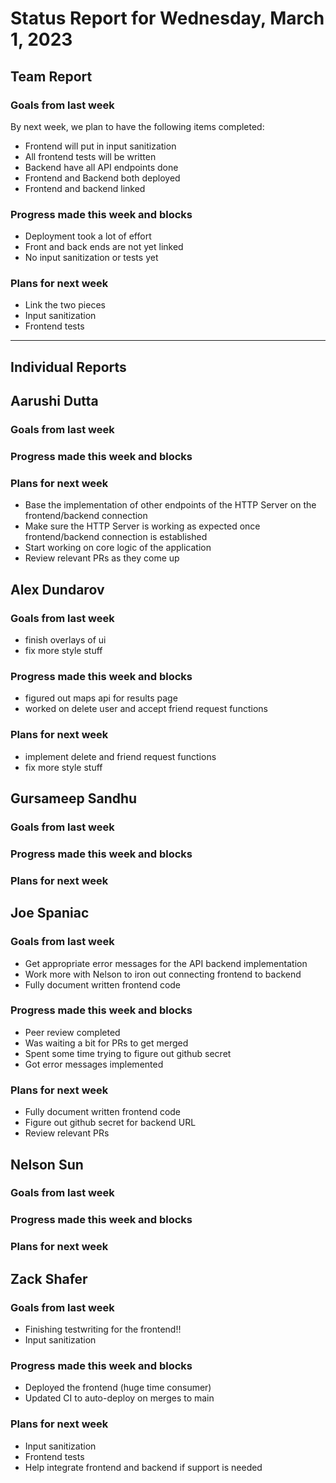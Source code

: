 # Status Report for Wednesday, March 1, 2023

## Team Report

### Goals from last week
By next week, we plan to have the following items completed:
- Frontend will put in input sanitization
- All frontend tests will be written
- Backend have all API endpoints done
- Frontend and Backend both deployed
- Frontend and backend linked

### Progress made this week and blocks
- Deployment took a lot of effort
- Front and back ends are not yet linked
- No input sanitization or tests yet

### Plans for next week
- Link the two pieces
- Input sanitization
- Frontend tests


---
## Individual Reports

## Aarushi Dutta

### Goals from last week


### Progress made this week and blocks


### Plans for next week
- Base the implementation of other endpoints of the HTTP Server on the frontend/backend connection
- Make sure the HTTP Server is working as expected once frontend/backend connection is established
- Start working on core logic of the application
- Review relevant PRs as they come up

## Alex Dundarov

### Goals from last week
- finish overlays of ui
- fix more style stuff

### Progress made this week and blocks
- figured out maps api for results page
- worked on delete user and accept friend request functions

### Plans for next week
- implement delete and friend request functions
- fix more style stuff

## Gursameep Sandhu

### Goals from last week

### Progress made this week and blocks

### Plans for next week

## Joe Spaniac

### Goals from last week
- Get appropriate error messages for the API backend implementation
- Work more with Nelson to iron out connecting frontend to backend
- Fully document written frontend code

### Progress made this week and blocks
- Peer review completed
- Was waiting a bit for PRs to get merged
- Spent some time trying to figure out github secret
- Got error messages implemented

### Plans for next week
- Fully document written frontend code
- Figure out github secret for backend URL
- Review relevant PRs

## Nelson Sun

### Goals from last week


### Progress made this week and blocks


### Plans for next week


## Zack Shafer

### Goals from last week
- Finishing testwriting for the frontend!!
- Input sanitization

### Progress made this week and blocks
- Deployed the frontend (huge time consumer)
- Updated CI to auto-deploy on merges to main

### Plans for next week
- Input sanitization
- Frontend tests
- Help integrate frontend and backend if support is needed
